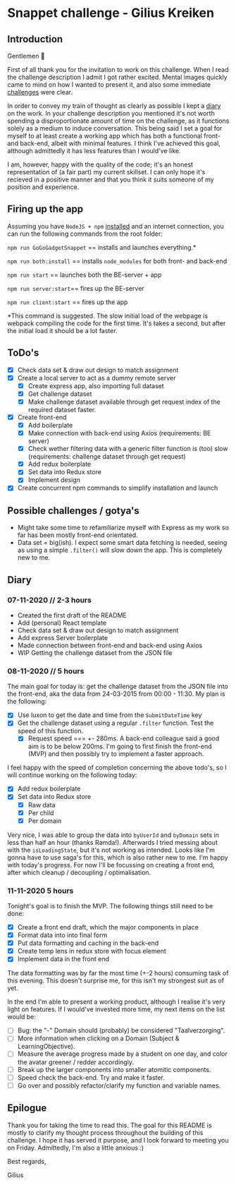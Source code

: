 # Snappet challenge - Gilius Kreiken

## Introduction

Gentlemen 🎩

First of all thank you for the invitation to work on this challenge.
When I read the challenge description I admit I got rather excited.
Mental images quickly came to mind on how I wanted to present it, and also
some immediate [challenges](#challenges) were clear.

In order to convey my train of thought as clearly as possible I kept
a [diary](#diary) on the work. In your challenge description you
mentioned it's not worth spending a disproportionate amount of time
on the challenge, as it functions solely as a medium to induce
conversation. This being said I set a goal for myself to at least create
a working app which has both a functional front- and back-end, albeit
with minimal features. I think I've achieved this goal,
although admittedly it has less features than I would've like.

I am, however, happy with the quality of the code; it's an honest
representation of (a fair part) my current skillset.
I can only hope it's recieved in a positive manner and that you think
it suits someone of my position and experience.

## Firing up the app

Assuming you have `NodeJS + npm` [installed](https://www.npmjs.com/get-npm)
and an internet connection, you can run the following commands from the
root folder:

`npm run GoGoGadgetSnappet` == installs and launches everything.*

`npm run both:install` == installs `node_modules` for both front- and back-end

`npm run start` == launches both the BE-server + app

`npm run server:start`== fires up the BE-server

`npm run client:start` == fires up the app

*This command is suggested. The slow initial load of the webpage is webpack
compiling the code for the first time. It's takes a second, but after the
initial load it should be a lot faster.

## ToDo's

- [x] Check data set & draw out design to match assignment
- [x] Create a local server to act as a dummy remote server
  - [x] Create express app, also importing full dataset
  - [x] Get challenge dataset
  - [x] Make challenge dataset available through get request
index of the required dataset faster.
- [x] Create front-end
  - [x] Add boilerplate
  - [x] Make connection with back-end using Axios (requirements: BE server)
  - [x] Check wether filtering data with a generic filter function is
(too) slow (requirements: challenge dataset through get request)
  - [x] Add redux boilerplate
  - [x] Set data into Redux store
  - [x] Implement design
- [x] Create concurrent npm commands to simplify installation and launch

## Possible challenges / gotya's

- Might take some time to refamiliarize myself with Express
as my work so far has been mostly front-end orientated.
- Data set = big(ish). I expect some smart data fetching is needed,
seeing as using a simple `.filter()` will slow down the app.
This is completely new to me.

## Diary

### 07-11-2020 // 2-3 hours

- Created the first draft of the README
- Add (personal) React template
- Check data set & draw out design to match assignment
- Add express Server boilerplate
- Made connection between front-end and back-end using Axios
- WIP Getting the challenge dataset from the JSON file

### 08-11-2020 // 5 hours

The main goal for today is: get the challenge dataset from the JSON file
into the front-end, aka the data from 24-03-2015 from 00:00 - 11:30. My plan is the following:

- [x] Use luxon to get the date and time from the `SubmitDateTime` key
- [x] Get the challenge dataset using a regular `.filter` function. Test the speed
of this function.
  - [x] Request speed === +- 280ms. A back-end colleague said a good aim is to be
below 200ms. I'm going to first finish the front-end (MVP) and then possibly try
to implement a faster approach.

I feel happy with the speed of completion concerning the above todo's,
so I will continue working on the following today:

- [x] Add redux boilerplate
- [x] Set data into Redux store
  - [x] Raw data
  - [x] Per child
  - [x] Per domain

Very nice, I was able to group the data into `byUserId` and `byDomain` sets
in less than half an hour (thanks Ramda!). Afterwards I tried messing about
with the `isLoadingState`, but it's not working as intended. Looks like I'm
gonna have to use saga's for this, which is also rather new to me. I'm happy
with today's progress. For now I'll be focussing on creating a front end,
after which cleanup / decoupling / optimalisation.

### 11-11-2020 5 hours

Tonight's goal is to finish the MVP. The following things still need
to be done:

- [x] Create a front end draft, which the major components in place
- [x] Format data into into final form
- [x] Put data formatting and caching in the back-end
- [x] Create temp lens in redux store with focus element
- [x] Implement data in the front end

The data formatting was by far the most time (+-2 hours) consuming task of
this evening. This doesn't surprise me, for this isn't my strongest
suit as of yet.

In the end I'm able to present a working product, although I realise it's very
light on features. If I would've invested more time, my next items on the list
would be:

- [ ] Bug: the "-" Domain should (probably) be considered "Taalverzorging".
- [ ] More information when clicking on a Domain (Subject & LearningObjective).
- [ ] Measure the average progress made by a student on one day, and color the
avatar greener / redder accordingly.
- [ ] Break up the larger components into smaller atomitic components.
- [ ] Speed check the back-end. Try and make it faster.
- [ ] Go over and possibly refactor/clarify my function and variable names.

## Epilogue

Thank you for taking the time to read this. The goal for this README is
mostly to clarify my thought process throughout the building of this challenge.
I hope it has served it purpose, and I look forward to meeting you on Friday.
Admittedly, I'm also a little anxious :)

Best regards,

Gilius
